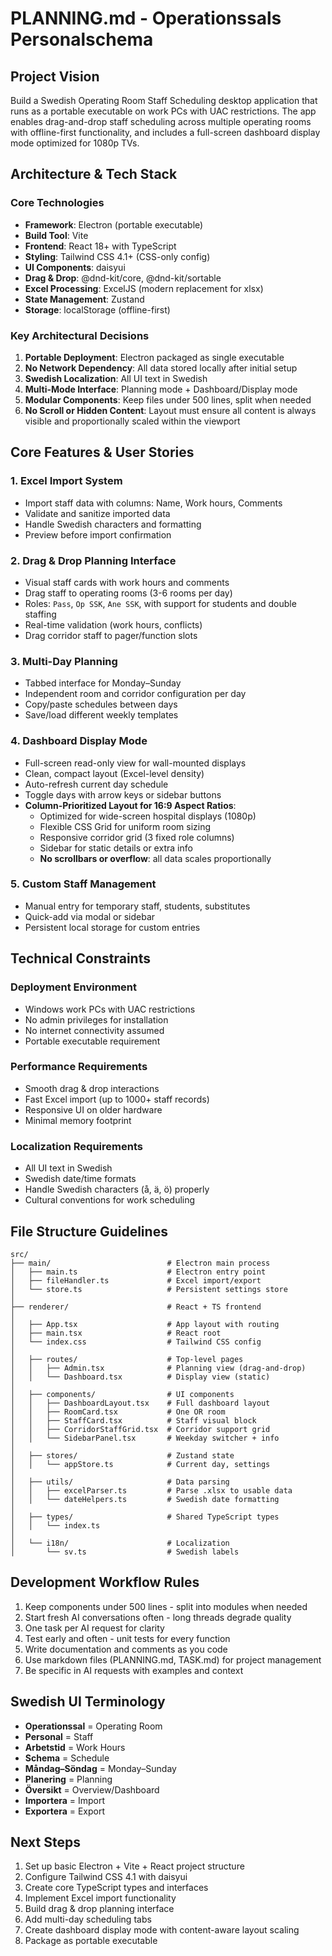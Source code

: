 # PLANNING.md - Operationssals Personalschema

## Project Vision
Build a Swedish Operating Room Staff Scheduling desktop application that runs as a portable executable on work PCs with UAC restrictions. The app enables drag-and-drop staff scheduling across multiple operating rooms with offline-first functionality, and includes a full-screen dashboard display mode optimized for 1080p TVs.

## Architecture & Tech Stack

### Core Technologies
- **Framework**: Electron (portable executable)
- **Build Tool**: Vite
- **Frontend**: React 18+ with TypeScript
- **Styling**: Tailwind CSS 4.1+ (CSS-only config)
- **UI Components**: daisyui
- **Drag & Drop**: @dnd-kit/core, @dnd-kit/sortable
- **Excel Processing**: ExcelJS (modern replacement for xlsx)
- **State Management**: Zustand
- **Storage**: localStorage (offline-first)

### Key Architectural Decisions
1. **Portable Deployment**: Electron packaged as single executable
2. **No Network Dependency**: All data stored locally after initial setup
3. **Swedish Localization**: All UI text in Swedish
4. **Multi-Mode Interface**: Planning mode + Dashboard/Display mode
5. **Modular Components**: Keep files under 500 lines, split when needed
6. **No Scroll or Hidden Content**: Layout must ensure all content is always visible and proportionally scaled within the viewport

## Core Features & User Stories

### 1. Excel Import System
- Import staff data with columns: Name, Work hours, Comments
- Validate and sanitize imported data
- Handle Swedish characters and formatting
- Preview before import confirmation

### 2. Drag & Drop Planning Interface
- Visual staff cards with work hours and comments
- Drag staff to operating rooms (3-6 rooms per day)
- Roles: `Pass`, `Op SSK`, `Ane SSK`, with support for students and double staffing
- Real-time validation (work hours, conflicts)
- Drag corridor staff to pager/function slots

### 3. Multi-Day Planning
- Tabbed interface for Monday–Sunday
- Independent room and corridor configuration per day
- Copy/paste schedules between days
- Save/load different weekly templates

### 4. Dashboard Display Mode
- Full-screen read-only view for wall-mounted displays
- Clean, compact layout (Excel-level density)
- Auto-refresh current day schedule
- Toggle days with arrow keys or sidebar buttons
- **Column-Prioritized Layout for 16:9 Aspect Ratios**:
  - Optimized for wide-screen hospital displays (1080p)
  - Flexible CSS Grid for uniform room sizing
  - Responsive corridor grid (3 fixed role columns)
  - Sidebar for static details or extra info
  - **No scrollbars or overflow**: all data scales proportionally

### 5. Custom Staff Management
- Manual entry for temporary staff, students, substitutes
- Quick-add via modal or sidebar
- Persistent local storage for custom entries

## Technical Constraints

### Deployment Environment
- Windows work PCs with UAC restrictions
- No admin privileges for installation
- No internet connectivity assumed
- Portable executable requirement

### Performance Requirements
- Smooth drag & drop interactions
- Fast Excel import (up to 1000+ staff records)
- Responsive UI on older hardware
- Minimal memory footprint

### Localization Requirements
- All UI text in Swedish
- Swedish date/time formats
- Handle Swedish characters (å, ä, ö) properly
- Cultural conventions for work scheduling

## File Structure Guidelines
```
src/
├── main/                          # Electron main process
│   ├── main.ts                    # Electron entry point
│   ├── fileHandler.ts             # Excel import/export
│   └── store.ts                   # Persistent settings store
│
├── renderer/                      # React + TS frontend
│
│   ├── App.tsx                    # App layout with routing
│   ├── main.tsx                   # React root
│   └── index.css                  # Tailwind CSS config
│
│   ├── routes/                    # Top-level pages
│   │   ├── Admin.tsx              # Planning view (drag-and-drop)
│   │   └── Dashboard.tsx          # Display view (static)
│
│   ├── components/                # UI components
│   │   ├── DashboardLayout.tsx    # Full dashboard layout
│   │   ├── RoomCard.tsx           # One OR room
│   │   ├── StaffCard.tsx          # Staff visual block
│   │   ├── CorridorStaffGrid.tsx  # Corridor support grid
│   │   └── SidebarPanel.tsx       # Weekday switcher + info
│
│   ├── stores/                    # Zustand state
│   │   └── appStore.ts            # Current day, settings
│
│   ├── utils/                     # Data parsing
│   │   ├── excelParser.ts         # Parse .xlsx to usable data
│   │   └── dateHelpers.ts         # Swedish date formatting
│
│   ├── types/                     # Shared TypeScript types
│   │   └── index.ts
│
│   └── i18n/                      # Localization
│       └── sv.ts                  # Swedish labels

```

## Development Workflow Rules
1. Keep components under 500 lines - split into modules when needed
2. Start fresh AI conversations often - long threads degrade quality
3. One task per AI request for clarity
4. Test early and often - unit tests for every function
5. Write documentation and comments as you code
6. Use markdown files (PLANNING.md, TASK.md) for project management
7. Be specific in AI requests with examples and context

## Swedish UI Terminology
- **Operationssal** = Operating Room
- **Personal** = Staff
- **Arbetstid** = Work Hours
- **Schema** = Schedule
- **Måndag–Söndag** = Monday–Sunday
- **Planering** = Planning
- **Översikt** = Overview/Dashboard
- **Importera** = Import
- **Exportera** = Export

## Next Steps
1. Set up basic Electron + Vite + React project structure
2. Configure Tailwind CSS 4.1 with daisyui
3. Create core TypeScript types and interfaces
4. Implement Excel import functionality
5. Build drag & drop planning interface
6. Add multi-day scheduling tabs
7. Create dashboard display mode with content-aware layout scaling
8. Package as portable executable

